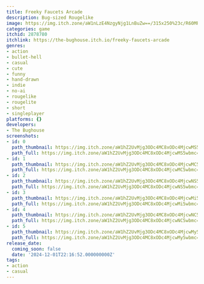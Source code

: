 ```yaml
---
title: Freeky Faucets Arcade
description: Bug-sized Rougelike
image: https://img.itch.zone/aW1nLzE4NzgyNjg1LnBuZw==/315x250%23c/R60MPA.png
categories: game
itchid: 2878780
itchlink: https://the-bughouse.itch.io/freeky-faucets-arcade
genres:
- action
- bullet-hell
- casual
- cute
- funny
- hand-drawn
- indie
- no-ai
- rougelike
- rougelite
- short
- singleplayer
platforms: {}
developers:
- The Bughouse
screenshots:
- id: 0
  path_thumbnail: https://img.itch.zone/aW1hZ2UvMjg3ODc4MC8xODc4MjcwMS5wbmc=/347x500/fU8yDZ.png
  path_full: https://img.itch.zone/aW1hZ2UvMjg3ODc4MC8xODc4MjcwMS5wbmc=/original/s8jLhc.png
- id: 1
  path_thumbnail: https://img.itch.zone/aW1hZ2UvMjg3ODc4MC8xODc4MjcwMC5wbmc=/347x500/QM9%2BrG.png
  path_full: https://img.itch.zone/aW1hZ2UvMjg3ODc4MC8xODc4MjcwMC5wbmc=/original/XrT4lS.png
- id: 2
  path_thumbnail: https://img.itch.zone/aW1hZ2UvMjg3ODc4MC8xODc4MjcwNS5wbmc=/347x500/Ah%2F6lM.png
  path_full: https://img.itch.zone/aW1hZ2UvMjg3ODc4MC8xODc4MjcwNS5wbmc=/original/G32iwK.png
- id: 3
  path_thumbnail: https://img.itch.zone/aW1hZ2UvMjg3ODc4MC8xODc4MjcwMi5wbmc=/347x500/Vlif8%2F.png
  path_full: https://img.itch.zone/aW1hZ2UvMjg3ODc4MC8xODc4MjcwMi5wbmc=/original/WT8zRX.png
- id: 4
  path_thumbnail: https://img.itch.zone/aW1hZ2UvMjg3ODc4MC8xODc4MjcwNC5wbmc=/347x500/TWqJeA.png
  path_full: https://img.itch.zone/aW1hZ2UvMjg3ODc4MC8xODc4MjcwNC5wbmc=/original/eQHjrf.png
- id: 5
  path_thumbnail: https://img.itch.zone/aW1hZ2UvMjg3ODc4MC8xODc4MjcwMy5wbmc=/347x500/S%2BtdMi.png
  path_full: https://img.itch.zone/aW1hZ2UvMjg3ODc4MC8xODc4MjcwMy5wbmc=/original/liCStF.png
release_date:
  coming_soon: false
  date: '2024-12-01T22:16:52.000000000Z'
tags:
- action
- casual
---
```


